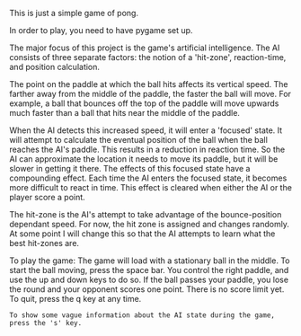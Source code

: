 This is just a simple game of pong.

In order to play, you need to have pygame set up.

The major focus of this project is the game's artificial intelligence.  The AI consists
of three separate factors: the notion of a 'hit-zone', reaction-time, and position calculation.

The point on the paddle at which the ball hits affects its vertical speed.  The farther away
from the middle of the paddle, the faster the ball will move.  For example, a ball that bounces
off the top of the paddle will move upwards much faster than a ball that hits near the middle of
the paddle.

When the AI detects this increased speed, it will enter a 'focused' state.  It will attempt
to calculate the eventual position of the ball when the ball reaches the AI's paddle.  This results
in a reduction in reaction time.  So the AI can approximate the location it needs to move its paddle,
but it will be slower in getting it there. The effects of this focused state have a compounding effect.
Each time the AI enters the focused state, it becomes more difficult to react in time.  This effect
is cleared when either the AI or the player score a point.

The hit-zone is the AI's attempt to take advantage of the bounce-position dependant speed.  For now,
the hit zone is assigned and changes randomly.  At some point I will change this so that the AI
attempts to learn what the best hit-zones are.

To play the game:
    The game will load with a stationary ball in the middle.  To start the ball moving, press the
    space bar.  You control the right paddle, and use the up and down keys to do so.  If the ball
    passes your paddle, you lose the round and your opponent scores one point.  There is no score
    limit yet.  To quit, press the q key at any time.

    To show some vague information about the AI state during the game, press the 's' key.
